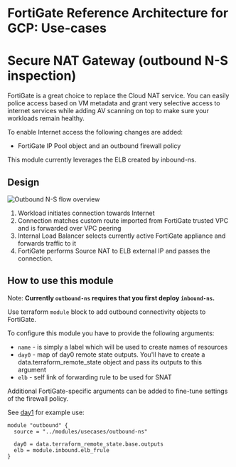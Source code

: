 # FortiGate Reference Architecture for GCP: Use-cases
# Secure NAT Gateway (outbound N-S inspection)

FortiGate is a great choice to replace the Cloud NAT service. You can easily police access based on VM metadata and grant very selective access to internet services while adding AV scanning on top to make sure your workloads remain healthy.

To enable Internet access the following changes are added:
- FortiGate IP Pool object and an outbound firewall policy

This module currently leverages the ELB created by inbound-ns.

## Design
![Outbound N-S flow overview](https://lucid.app/publicSegments/view/72df2b47-4ff6-4f48-867e-742684dce6aa/image.png)

1. Workload initiates connection towards Internet
2. Connection matches custom route imported from FortiGate trusted VPC and is forwarded over VPC peering
3. Internal Load Balancer selects currently active FortiGate appliance and forwards traffic to it
4. FortiGate performs Source NAT to ELB external IP and passes the connection.

## How to use this module
Note: **Currently `outbound-ns` requires that you first deploy `inbound-ns`.**

Use terraform `module` block to add outbound connectivity objects to FortiGate.

To configure this module you have to provide the following arguments:
- `name` - is simply a label which will be used to create names of resources
- `day0` - map of day0 remote state outputs. You'll have to create a data.terraform_remote_state object and pass its outputs to this argument
- `elb` - self link of forwarding rule to be used for SNAT

Additional FortiGate-specific arguments can be added to fine-tune settings of the firewall policy.

See [day1](../../../day1/) for example use:
```
module "outbound" {
  source = "../modules/usecases/outbound-ns"

  day0 = data.terraform_remote_state.base.outputs
  elb = module.inbound.elb_frule
}
```
